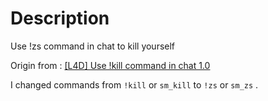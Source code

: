 # Description

Use !zs command in chat to kill yourself

Origin from : [[L4D] Use !kill command in chat 1.0](https://forums.alliedmods.net/showthread.php?t=236421)

I changed commands from `!kill` or `sm_kill` to `!zs` or `sm_zs` .
